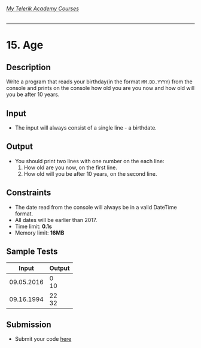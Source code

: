 ###### [My Telerik Academy Courses](https://github.com/nikolovdeyan/TelerikAcademy) 
-------------------------------------

# 15. Age

## Description
Write a program that reads your birthday(in the format `MM.DD.YYYY`) from the console and prints on the console how old you are you now and how old will you be after 10 years.

## Input
- The input will always consist of a single line - a birthdate.

## Output
- You should print two lines with one number on the each line:
  1. How old are you now, on the first line.
  2. How old will you be after 10 years, on the second line.
  
## Constraints
- The date read from the console will always be in a valid DateTime format.
- All dates will be earlier than 2017.
- Time limit: **0.1s**
- Memory limit: **16MB**

## Sample Tests

| Input    | Output  |
|----------|---------|
|09.05.2016|0<br/>10 |
|09.16.1994|22<br/>32|

## Submission
- Submit your code [here](http://bgcoder.com/Contests/Compete/Index/314#4)
